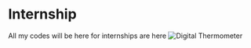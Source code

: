 # Internship
All my codes will be here for internships are here
![Digital Thermometer](https://github.com/MaxWadrin/Learn-Electronics-Internship/assets/61119096/f0707117-9b98-4369-a6d4-3c0c5fd8a6fe)
